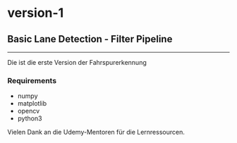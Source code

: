 # version-1
## Basic Lane Detection - Filter Pipeline
----
Die ist die erste Version der Fahrspurerkennung



### Requirements 
- numpy
- matplotlib
- opencv
- python3 


Vielen Dank an die Udemy-Mentoren für die Lernressourcen.

